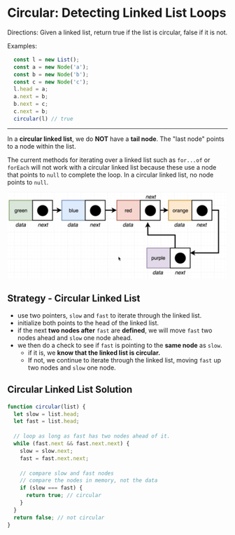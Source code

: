# Circular: Detecting Linked List Loops

Directions: Given a linked list, return true if the list is circular, false if it is not.

Examples:
```js
  const l = new List();
  const a = new Node('a');
  const b = new Node('b');
  const c = new Node('c');
  l.head = a;
  a.next = b;
  b.next = c;
  c.next = b;
  circular(l) // true
```

---

In a **circular linked list**, we do **NOT** have a **tail node**. The "last node" points to a node within the list. 

The current methods for iterating over a linked list such as `for...of` or `forEach` will not work with a circular linked list because these use a node that points to `null` to complete the loop. In a circular linked list, no node points to `null`.

<img src="cicular.png" alt="drawing" style="width:500px;"/>

## Strategy - Circular Linked List

- use two pointers, `slow` and `fast` to iterate through the linked list.
- initialize both points to the head of the linked list.
- if the next **two nodes after** `fast` are **defined**, we will move `fast` two nodes ahead and `slow` one node ahead.
- we then do a check to see if `fast` is pointing to the **same node** as `slow`.
    - if it is, we **know that the linked list is circular.**
    - If not, we continue to iterate through the linked list, moving `fast` up two nodes and `slow` one node.

## Circular Linked List Solution

```js
function circular(list) {
  let slow = list.head;
  let fast = list.head;

  // loop as long as fast has two nodes ahead of it.
  while (fast.next && fast.next.next) {
    slow = slow.next;
    fast = fast.next.next;

    // compare slow and fast nodes
    // compare the nodes in memory, not the data
    if (slow === fast) {
      return true; // circular
    }
  }
  return false; // not circular
}
```